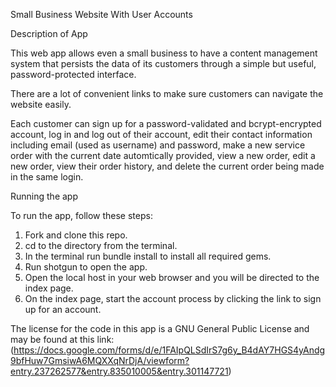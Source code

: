Small Business Website With User Accounts

Description of App

This web app allows even a small business to have a content management system that persists the data of its customers through a simple but useful, password-protected interface.

There are a lot of convenient links to make sure customers can navigate the website easily.

Each customer can sign up for a password-validated and bcrypt-encrypted account, log in and log out of their account, edit their contact information including email (used as username) and password, make a new service order with the current date automtically provided, view a new order, edit a new order, view their order history, and delete the current order being made in the same login.

Running the app

To run the app, follow these steps:

1. Fork and clone this repo.
2. cd to the directory from the terminal.
3. In the terminal run bundle install to install all required gems.
4. Run shotgun to open the app.
5. Open the local host in your web browser and you will be directed to the index page.
6. On the index page, start the account process by clicking the link to sign up for an account. 

The license for the code in this app is a GNU General Public License and may be found at this link: 
(https://docs.google.com/forms/d/e/1FAIpQLSdIrS7g6y_B4dAY7HGS4yAndg9bfHuw7GmsiwA6MQXXqNrDjA/viewform?entry.237262577&entry.835010005&entry.301147721)
